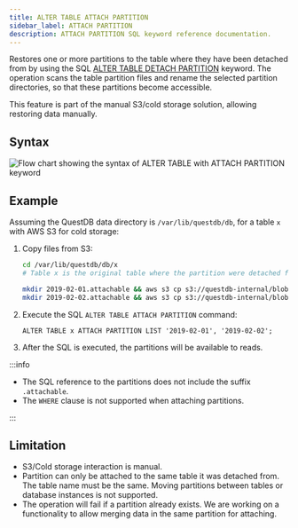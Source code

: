 ```yaml
---
title: ALTER TABLE ATTACH PARTITION
sidebar_label: ATTACH PARTITION
description: ATTACH PARTITION SQL keyword reference documentation.
---
```


Restores one or more partitions to the table where they have been detached from by using the SQL [ALTER TABLE DETACH PARTITION](alter-table-detach-partition) keyword. The operation scans the table partition files and rename the selected partition directories, so that these partitions become accessible.

This feature is part of the manual S3/cold storage solution, allowing restoring data manually.

## Syntax

![Flow chart showing the syntax of ALTER TABLE with ATTACH PARTITION keyword](/img/docs/diagrams/alterTableAttachPartition.svg)

## Example

Assuming the QuestDB data directory is `/var/lib/questdb/db`, for a table `x` with AWS S3 for cold storage:

1. Copy files from S3:

    ```bash
    cd /var/lib/questdb/db/x
    # Table x is the original table where the partition were detached from.
    
    mkdir 2019-02-01.attachable && aws s3 cp s3://questdb-internal/blobs/20190201.tar.gz - | tar xvfz - -C 2019-02-01.attachable --strip-components 1
    mkdir 2019-02-02.attachable && aws s3 cp s3://questdb-internal/blobs/20190202.tar.gz - | tar xvfz - -C 2019-02-01.attachable --strip-components 1
    ```

2. Execute the SQL `ALTER TABLE ATTACH PARTITION` command:

    ```questdb-sql
    ALTER TABLE x ATTACH PARTITION LIST '2019-02-01', '2019-02-02';
    ```
3. After the SQL is executed, the partitions will be available to reads.

:::info

- The SQL reference to the partitions does not include the suffix `.attachable`.
- The `WHERE` clause is not supported when attaching partitions.

:::

## Limitation

- S3/Cold storage interaction is manual.
- Partition can only be attached to the same table it was detached from. The table name must be the same. Moving partitions between tables or database instances is not supported. 
- The operation will fail if a partition already exists. We are working on a functionality to allow merging data in the same partition for attaching.
